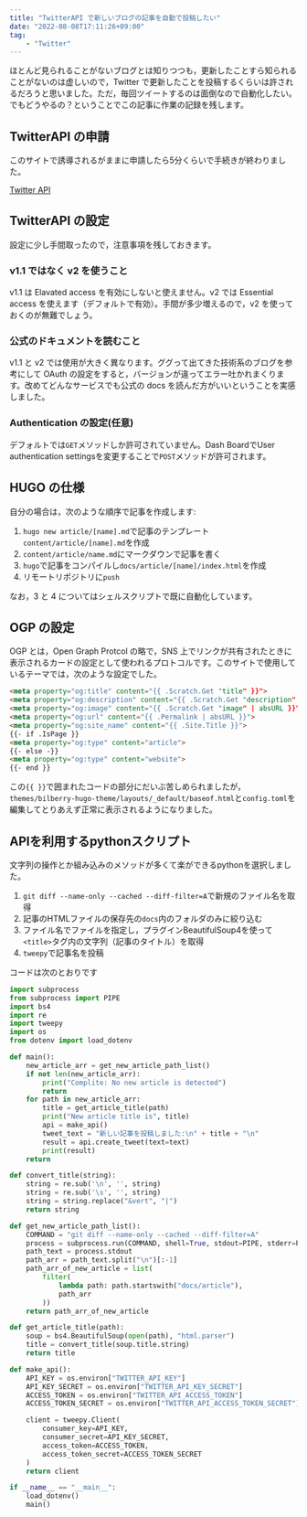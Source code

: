 ```yaml
---
title: "TwitterAPI で新しいブログの記事を自動で投稿したい"
date: "2022-08-08T17:11:26+09:00"
tag:
	- "Twitter"
---
```


ほとんど見られることがないブログとは知りつつも，更新したことすら知られることがないのは虚しいので，Twitter で更新したことを投稿するくらいは許されるだろうと思いました。ただ，毎回ツイートするのは面倒なので自動化したい。でもどうやるの？ということでこの記事に作業の記録を残します。

## TwitterAPI の申請

このサイトで誘導されるがままに申請したら5分くらいで手続きが終わりました。

[Twitter API](https://developer.twitter.com/en/docs/twitter-api)

## TwitterAPI の設定

設定に少し手間取ったので，注意事項を残しておきます。

### v1.1 ではなく v2 を使うこと

v1.1 は Elavated access を有効にしないと使えません。v2 では Essential access を使えます（デフォルトで有効）。手間が多少増えるので，v2 を使っておくのが無難でしょう。

### 公式のドキュメントを読むこと

v1.1 と v2 では使用が大きく異なります。ググって出てきた技術系のブログを参考にして OAuth の設定をすると，バージョンが違ってエラー吐かれまくります。改めてどんなサービスでも公式の docs を読んだ方がいいということを実感しました。

### Authentication の設定(任意)

デフォルトでは`GET`メソッドしか許可されていません。Dash BoardでUser authentication settingsを変更することで`POST`メソッドが許可されます。

## HUGO の仕様

自分の場合は，次のような順序で記事を作成します:

1. `hugo new article/[name].md`で記事のテンプレート`content/article/[name].md`を作成
2. `content/article/name.md`にマークダウンで記事を書く
3. `hugo`で記事をコンパイルし`docs/article/[name]/index.html`を作成
4. リモートリポジトリに`push`

なお，3 と 4 についてはシェルスクリプトで既に自動化しています。

## OGP の設定

OGP とは，Open Graph Protcol の略で，SNS 上でリンクが共有されたときに表示されるカードの設定として使われるプロトコルです。このサイトで使用しているテーマでは，次のような設定でした。

```html
<meta property="og:title" content="{{ .Scratch.Get "title" }}">
<meta property="og:description" content="{{ .Scratch.Get "description" }}">
<meta property="og:image" content="{{ .Scratch.Get "image" | absURL }}">
<meta property="og:url" content="{{ .Permalink | absURL }}">
<meta property="og:site_name" content="{{ .Site.Title }}">
{{- if .IsPage }}
<meta property="og:type" content="article">
{{- else -}}
<meta property="og:type" content="website">
{{- end }}
```

この`{{ }}`で囲まれたコードの部分にだいぶ苦しめられましたが，`themes/bilberry-hugo-theme/layouts/_default/baseof.html`と`config.toml`を編集してとりあえず正常に表示されるようになりました。

## APIを利用するpythonスクリプト

文字列の操作とか組み込みのメソッドが多くて楽ができるpythonを選択しました。

1. `git diff --name-only --cached --diff-filter=A`で新規のファイル名を取得
2. 記事のHTMLファイルの保存先の`docs`内のフォルダのみに絞り込む
3. ファイル名でファイルを指定し，プラグインBeautifulSoup4を使って`<title>`タグ内の文字列（記事のタイトル）を取得
4. `tweepy`で記事名を投稿

コードは次のとおりです

```python
import subprocess
from subprocess import PIPE
import bs4
import re
import tweepy
import os
from dotenv import load_dotenv

def main():
	new_article_arr = get_new_article_path_list()
	if not len(new_article_arr):
		print("Complite: No new article is detected")
		return
	for path in new_article_arr:
		title = get_article_title(path)
		print("New article title is", title)
		api = make_api()
		tweet_text = "新しい記事を投稿しました:\n" + title + "\n"
		result = api.create_tweet(text=text)
		print(result)
	return

def convert_title(string):
	string = re.sub('\n', '', string)
	string = re.sub('\s', '', string)
	string = string.replace("&vert", "|")
	return string

def get_new_article_path_list():
	COMMAND = "git diff --name-only --cached --diff-filter=A"
	process = subprocess.run(COMMAND, shell=True, stdout=PIPE, stderr=PIPE, text=True)
	path_text = process.stdout
	path_arr = path_text.split("\n")[:-1]
	path_arr_of_new_article = list(
		filter(
			lambda path: path.startswith("docs/article"),
			path_arr
		))
	return path_arr_of_new_article

def get_article_title(path):
	soup = bs4.BeautifulSoup(open(path), "html.parser")
	title = convert_title(soup.title.string)
	return title

def make_api():
	API_KEY = os.environ["TWITTER_API_KEY"]
	API_KEY_SECRET = os.environ["TWITTER_API_KEY_SECRET"]
	ACCESS_TOKEN = os.environ["TWITTER_API_ACCESS_TOKEN"]
	ACCESS_TOKEN_SECRET = os.environ["TWITTER_API_ACCESS_TOKEN_SECRET"]

	client = tweepy.Client(
		consumer_key=API_KEY,
		consumer_secret=API_KEY_SECRET,
		access_token=ACCESS_TOKEN,
		access_token_secret=ACCESS_TOKEN_SECRET
	)
	return client

if __name__ == "__main__":
	load_dotenv()
	main()
```
